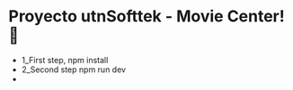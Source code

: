 # Proyecto utnSofttek - Movie Center! 👋




<ul>
  <li>
 1_First step, npm install
  </li>
   <li>
2_Second step npm run dev
  </li>
   <li>
</ul>

